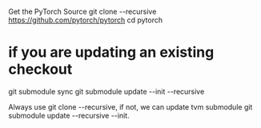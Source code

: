 

<!--
 * @version:
 * @Author:  StevenJokess https://github.com/StevenJokess
 * @Date: 2020-11-12 22:50:18
 * @LastEditors:  StevenJokess https://github.com/StevenJokess
 * @LastEditTime: 2020-11-13 18:26:11
 * @Description:
 * @TODO::
 * @Reference:https://github.com/pytorch/pytorch#adjust-build-options-optional
 * https://github.com/liueo/TVM-deploy
-->
Get the PyTorch Source
git clone --recursive https://github.com/pytorch/pytorch
cd pytorch
# if you are updating an existing checkout
git submodule sync
git submodule update --init --recursive

Always use git clone --recursive, if not, we can update tvm submodule git submodule update --recursive --init.
